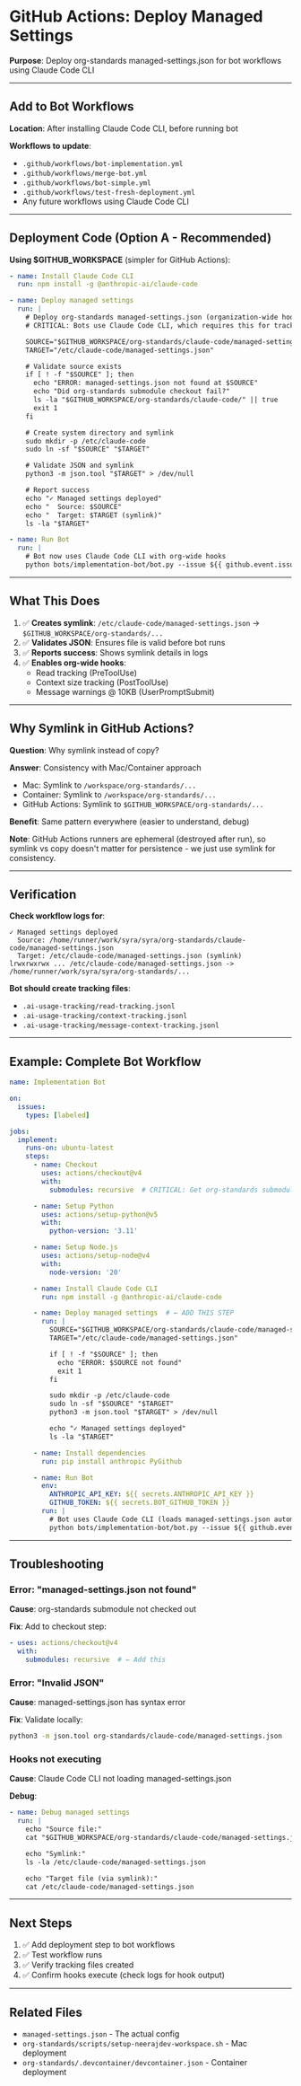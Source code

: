 # GitHub Actions: Deploy Managed Settings

**Purpose**: Deploy org-standards managed-settings.json for bot workflows using Claude Code CLI

---

## Add to Bot Workflows

**Location**: After installing Claude Code CLI, before running bot

**Workflows to update**:
- `.github/workflows/bot-implementation.yml`
- `.github/workflows/merge-bot.yml`
- `.github/workflows/bot-simple.yml`
- `.github/workflows/test-fresh-deployment.yml`
- Any future workflows using Claude Code CLI

---

## Deployment Code (Option A - Recommended)

**Using $GITHUB_WORKSPACE** (simpler for GitHub Actions):

```yaml
- name: Install Claude Code CLI
  run: npm install -g @anthropic-ai/claude-code

- name: Deploy managed settings
  run: |
    # Deploy org-standards managed-settings.json (organization-wide hooks)
    # CRITICAL: Bots use Claude Code CLI, which requires this for tracking/warnings

    SOURCE="$GITHUB_WORKSPACE/org-standards/claude-code/managed-settings.json"
    TARGET="/etc/claude-code/managed-settings.json"

    # Validate source exists
    if [ ! -f "$SOURCE" ]; then
      echo "ERROR: managed-settings.json not found at $SOURCE"
      echo "Did org-standards submodule checkout fail?"
      ls -la "$GITHUB_WORKSPACE/org-standards/claude-code/" || true
      exit 1
    fi

    # Create system directory and symlink
    sudo mkdir -p /etc/claude-code
    sudo ln -sf "$SOURCE" "$TARGET"

    # Validate JSON and symlink
    python3 -m json.tool "$TARGET" > /dev/null

    # Report success
    echo "✓ Managed settings deployed"
    echo "  Source: $SOURCE"
    echo "  Target: $TARGET (symlink)"
    ls -la "$TARGET"

- name: Run Bot
  run: |
    # Bot now uses Claude Code CLI with org-wide hooks
    python bots/implementation-bot/bot.py --issue ${{ github.event.issue.number }}
```

---

## What This Does

1. ✅ **Creates symlink**: `/etc/claude-code/managed-settings.json` → `$GITHUB_WORKSPACE/org-standards/...`
2. ✅ **Validates JSON**: Ensures file is valid before bot runs
3. ✅ **Reports success**: Shows symlink details in logs
4. ✅ **Enables org-wide hooks**:
   - Read tracking (PreToolUse)
   - Context size tracking (PostToolUse)
   - Message warnings @ 10KB (UserPromptSubmit)

---

## Why Symlink in GitHub Actions?

**Question**: Why symlink instead of copy?

**Answer**: Consistency with Mac/Container approach
- Mac: Symlink to `/workspace/org-standards/...`
- Container: Symlink to `/workspace/org-standards/...`
- GitHub Actions: Symlink to `$GITHUB_WORKSPACE/org-standards/...`

**Benefit**: Same pattern everywhere (easier to understand, debug)

**Note**: GitHub Actions runners are ephemeral (destroyed after run), so symlink vs copy doesn't matter for persistence - we just use symlink for consistency.

---

## Verification

**Check workflow logs for**:
```
✓ Managed settings deployed
  Source: /home/runner/work/syra/syra/org-standards/claude-code/managed-settings.json
  Target: /etc/claude-code/managed-settings.json (symlink)
lrwxrwxrwx ... /etc/claude-code/managed-settings.json -> /home/runner/work/syra/syra/org-standards/...
```

**Bot should create tracking files**:
- `.ai-usage-tracking/read-tracking.jsonl`
- `.ai-usage-tracking/context-tracking.jsonl`
- `.ai-usage-tracking/message-context-tracking.jsonl`

---

## Example: Complete Bot Workflow

```yaml
name: Implementation Bot

on:
  issues:
    types: [labeled]

jobs:
  implement:
    runs-on: ubuntu-latest
    steps:
      - name: Checkout
        uses: actions/checkout@v4
        with:
          submodules: recursive  # CRITICAL: Get org-standards submodule

      - name: Setup Python
        uses: actions/setup-python@v5
        with:
          python-version: '3.11'

      - name: Setup Node.js
        uses: actions/setup-node@v4
        with:
          node-version: '20'

      - name: Install Claude Code CLI
        run: npm install -g @anthropic-ai/claude-code

      - name: Deploy managed settings  # ← ADD THIS STEP
        run: |
          SOURCE="$GITHUB_WORKSPACE/org-standards/claude-code/managed-settings.json"
          TARGET="/etc/claude-code/managed-settings.json"

          if [ ! -f "$SOURCE" ]; then
            echo "ERROR: $SOURCE not found"
            exit 1
          fi

          sudo mkdir -p /etc/claude-code
          sudo ln -sf "$SOURCE" "$TARGET"
          python3 -m json.tool "$TARGET" > /dev/null

          echo "✓ Managed settings deployed"
          ls -la "$TARGET"

      - name: Install dependencies
        run: pip install anthropic PyGithub

      - name: Run Bot
        env:
          ANTHROPIC_API_KEY: ${{ secrets.ANTHROPIC_API_KEY }}
          GITHUB_TOKEN: ${{ secrets.BOT_GITHUB_TOKEN }}
        run: |
          # Bot uses Claude Code CLI (loads managed-settings.json automatically)
          python bots/implementation-bot/bot.py --issue ${{ github.event.issue.number }}
```

---

## Troubleshooting

### Error: "managed-settings.json not found"

**Cause**: org-standards submodule not checked out

**Fix**: Add to checkout step:
```yaml
- uses: actions/checkout@v4
  with:
    submodules: recursive  # ← Add this
```

### Error: "Invalid JSON"

**Cause**: managed-settings.json has syntax error

**Fix**: Validate locally:
```bash
python3 -m json.tool org-standards/claude-code/managed-settings.json
```

### Hooks not executing

**Cause**: Claude Code CLI not loading managed-settings.json

**Debug**:
```yaml
- name: Debug managed settings
  run: |
    echo "Source file:"
    cat "$GITHUB_WORKSPACE/org-standards/claude-code/managed-settings.json"

    echo "Symlink:"
    ls -la /etc/claude-code/managed-settings.json

    echo "Target file (via symlink):"
    cat /etc/claude-code/managed-settings.json
```

---

## Next Steps

1. ✅ Add deployment step to bot workflows
2. ✅ Test workflow runs
3. ✅ Verify tracking files created
4. ✅ Confirm hooks execute (check logs for hook output)

---

## Related Files

- `managed-settings.json` - The actual config
- `org-standards/scripts/setup-neerajdev-workspace.sh` - Mac deployment
- `org-standards/.devcontainer/devcontainer.json` - Container deployment
